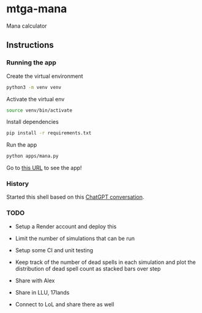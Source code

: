 # mtga-mana
Mana calculator

## Instructions

### Running the app

Create the virtual environment

``` bash
python3 -m venv venv
```

Activate the virtual env

``` bash
source venv/bin/activate
```

Install dependencies

``` bash
pip install -r requirements.txt
```

Run the app

``` bash
python apps/mana.py
```

Go to [this URL](http://127.0.0.1:5001/) to see the app!

### History

Started this shell based on this [ChatGPT conversation](https://chatgpt.com/share/67c5a082-dca4-8003-8937-992d41ee3bb1).


### TODO

* Setup a Render account and deploy this

* Limit the number of simulations that can be run

* Setup some CI and unit testing

* Keep track of the number of dead spells in each simulation and plot the distribution of dead spell count as stacked bars over step

* Share with Alex

* Share in LLU, 17lands

* Connect to LoL and share there as well

